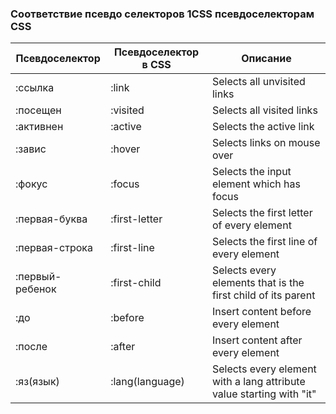 ### Соответствие псевдо селекторов 1CSS псевдоселекторам CSS
Псевдоселектор | Псевдоселектор в CSS | Описание
--- | --- | ---
:ссылка | :link | Selects all unvisited links
:посещен | :visited | Selects all visited links
:активнен | :active | Selects the active link
:завис | :hover | Selects links on mouse over
:фокус | :focus | Selects the input element which has focus
:первая-буква | :first-letter | Selects the first letter of every element
:первая-строка | :first-line | Selects the first line of every element
:первый-ребенок | :first-child | Selects every elements that is the first child of its parent
:до | :before | Insert content before every element
:после | :after | Insert content after every element
:яз(язык) | :lang(language) | Selects every element with a lang attribute value starting with "it"
